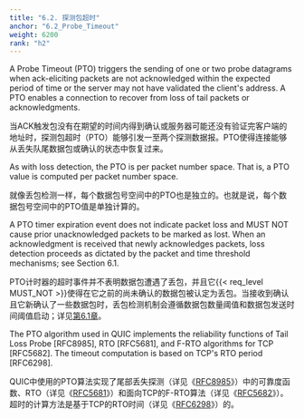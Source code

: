 ```yaml
---
title: "6.2. 探测包超时"
anchor: "6.2_Probe_Timeout"
weight: 6200
rank: "h2"
---
```


A Probe Timeout (PTO) triggers the sending of one or two probe datagrams when ack-eliciting packets are not acknowledged within the expected period of time or the server may not have validated the client's address. A PTO enables a connection to recover from loss of tail packets or acknowledgments.

当ACK触发包没有在期望的时间内得到确认或服务器可能还没有验证完客户端的地址时，探测包超时（PTO）能够引发一至两个探测数据报。PTO使得连接能够从丢失队尾数据包或确认的状态中恢复过来。

As with loss detection, the PTO is per packet number space. That is, a PTO value is computed per packet number space.

就像丢包检测一样，每个数据包号空间中的PTO也是独立的。也就是说，每个数据包号空间中的PTO值是单独计算的。

A PTO timer expiration event does not indicate packet loss and MUST NOT cause prior unacknowledged packets to be marked as lost. When an acknowledgment is received that newly acknowledges packets, loss detection proceeds as dictated by the packet and time threshold mechanisms; see Section 6.1.

PTO计时器的超时事件并不表明数据包遭遇了丢包，并且它{{< req_level MUST_NOT >}}使得在它之前的尚未确认的数据包被认定为丢包。当接收到确认且它新确认了一些数据包时，丢包检测机制会遵循数据包数量阈值和数据包发送时间阈值启动；详见[第6.1章]()。

The PTO algorithm used in QUIC implements the reliability functions of Tail Loss Probe [RFC8985], RTO [RFC5681], and F-RTO algorithms for TCP [RFC5682]. The timeout computation is based on TCP's RTO period [RFC6298].

QUIC中使用的PTO算法实现了尾部丢失探测（详见《[RFC8985]()》）中的可靠度函数、RTO（详见《[RFC5681]()》）和面向TCP的F-RTO算法（详见《[RFC5682]()》）。超时的计算方法是基于TCP的RTO时间（详见《[RFC6298]()》）的。
